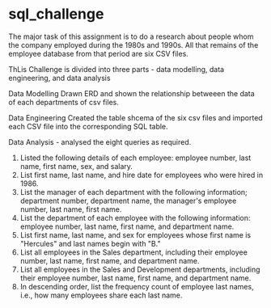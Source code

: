 # sql_challenge


The major task of this assignment is to do a research about people whom the company employed during the 1980s and 1990s. All that remains of the employee database from that period are six CSV files. 

ThLis Challenge is divided into three parts - data modelling, data engineering, and data analysis 

Data Modelling 
Drawn ERD and shown the relationship betweeen the data of each departments of csv files.

Data Engineering 
Created the table shcema of the six csv files and imported each CSV file into the corresponding SQL table.

Data Analysis - analysed the eight queries as required. 
1. Listed the following details of each employee: employee number, last name, first name, sex, and salary.
2. List first name, last name, and hire date for employees who were hired in 1986.
3. List the manager of each department with the following information; department number, department name, the manager's employee number, last name, first name.
4. List the department of each employee with the following information: employee number, last name, first name, and department name.
5. List first name, last name, and sex for employees whose first name is "Hercules" and last names begin with "B."
6. List all employees in the Sales department, including their employee number, last name, first name, and department name.
7. List all employees in the Sales and Development departments, including their employee number, last name, first name, and department name.
8. In descending order, list the frequency count of employee last names, i.e., how many employees share each last name.








